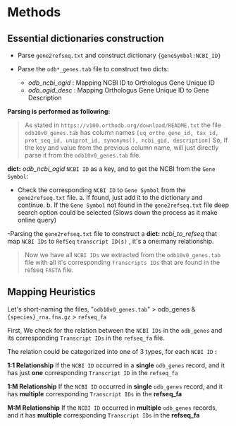 # **Methods**

## Essential dictionaries construction

- Parse `gene2refseq.txt` and construct dictionary `{geneSymbol:NCBI_ID}`

- Parse the `odb*_genes.tab` file to construct two dicts:
  - *odb_ncbi_ogid* : Mapping NCBI ID to Orthologus Gene Unique ID
  - *odb_ogid_desc* : Mapping Orthologus Gene Unique ID to Gene Description
  
**Parsing is performed as following:**
> As stated in `https://v100.orthodb.org/download/README.txt` the file  `odb10v0_genes.tab` has column names `[uq_ortho_gene_id, tax_id, prot_seq_id, uniprot_id, synonyms(), ncbi_gid, description]`
So, If the key and value from the previous column name, will just directly parse it from the `odb10v0_genes.tab` file.

**dict:** *odb_ncbi_ogid* `NCBI ID` as a key, and to get the NCBI from the `Gene Symbol`:

- Check the corresponding `NCBI ID` to `Gene Symbol`  from the `gene2refseq.txt` file.
    a. If found, just add it to the dictionary and continue.
    b. If the `Gene Symbol` not found in the `gene2refseq.txt` file deep search option could be selected (Slows down the process as it make online query)

-Parsing the `gene2refseq.txt` file to construct a **dict:** *ncbi_to_refseq* that map `NCBI IDs` to `RefSeq` `transcript ID(s)` , it's a one:many relationship.
> Now we have all `NCBI IDs` we extracted from the `odb10v0_genes.tab` file with all it's corresponding `Transcripts IDs` that are found in the refseq `FASTA` file.

## Mapping Heuristics

 Let's short-naming the files, "`odb10v0_genes.tab`" > odb_genes & `{species}_rna.fna.gz` > `refseq_fa`

 First, We check for the relation between the `NCBI IDs` in the `odb_genes` and its corresponding `Transcript IDs` in the `refseq_fa` file.

 The relation could be categorized into one of 3 types, for each `NCBI ID` **:**

 **1:1 Relationship**   If the `NCBI ID` occurred in a **single** `odb_genes` record, and it has just **one** corresponding `Transcript ID` in the `refseq_fa`

**1:M Relationship** If the `NCBI ID` occurred in **single** `odb_genes` record, and it has **multiple** corresponding `Transcript IDs` in the **refseq_fa**

**M:M Relationship** If the `NCBI ID` occurred in **multiple** `odb_genes` records,   and it has **multiple** corresponding `Transcript IDs` in the **refseq_fa**